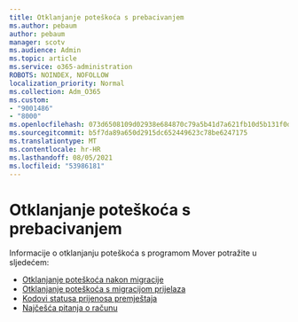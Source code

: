 ```yaml
---
title: Otklanjanje poteškoća s prebacivanjem
ms.author: pebaum
author: pebaum
manager: scotv
ms.audience: Admin
ms.topic: article
ms.service: o365-administration
ROBOTS: NOINDEX, NOFOLLOW
localization_priority: Normal
ms.collection: Adm_O365
ms.custom:
- "9001486"
- "8000"
ms.openlocfilehash: 073d6508109d02938e684870c79a5b41d7a621fb10d5b131f0d9103901fce460
ms.sourcegitcommit: b5f7da89a650d2915dc652449623c78be6247175
ms.translationtype: MT
ms.contentlocale: hr-HR
ms.lasthandoff: 08/05/2021
ms.locfileid: "53986181"
---
```

# <a name="mover-troubleshooting"></a>Otklanjanje poteškoća s prebacivanjem

Informacije o otklanjanju poteškoća s programom Mover potražite u sljedećem:

- [Otklanjanje poteškoća nakon migracije](https://docs.microsoft.com/sharepointmigration/mover-post-migration-troubleshooting)  
- [Otklanjanje poteškoća s migracijom prijelaza](https://docs.microsoft.com/sharepointmigration/mover-error-faq)  
- [Kodovi statusa prijenosa premještaja](https://docs.microsoft.com/sharepointmigration/mover-transfer-status-codes)
- [Najčešća pitanja o računu](https://docs.microsoft.com/sharepointmigration/mover-account-faq)

